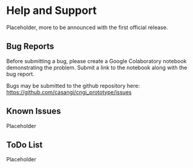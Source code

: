 # Help and Support
Placeholder, more to be announced with the first official release.

## Bug Reports
Before submitting a bug, please create a Google Colaboratory notebook demonstrating the problem. Submit a
link to the notebook along with the bug report.

Bugs may be submitted to the github repository here:  
https://github.com/casangi/cngi_prototype/issues


## Known Issues
Placeholder


## ToDo List
Placeholder